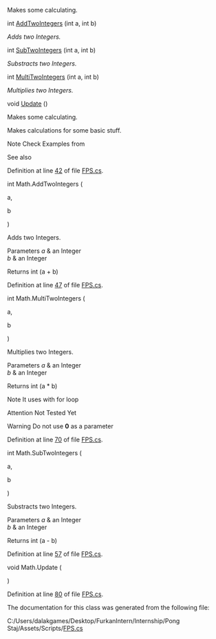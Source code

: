 <div id="class_math">

</div>

<span id="class_math" label="class_math"></span>

Makes some calculating.

<div class="DoxyCompactItemize">

int [AddTwoIntegers](#class_math_a7c871f51dfc34ae986cd577e732183ae) (int
a, int b)

<div class="DoxyCompactList">

*Adds two Integers.*

</div>

int [SubTwoIntegers](#class_math_a62b011a90e95facd6ee112bd171bccc0) (int
a, int b)

<div class="DoxyCompactList">

*Substracts two Integers.*

</div>

int [MultiTwoIntegers](#class_math_a56e40797c0abd636af35283f35748f59)
(int a, int b)

<div class="DoxyCompactList">

*Multiplies two Integers.*

</div>

void [Update](#class_math_a5f89b21d11567863daecedba91addc11) ()

</div>

Makes some calculating.

<div id="class_math_name">

</div>

<span id="class_math_name" label="class_math_name"></span> Makes
calculations for some basic stuff.

<div class="DoxyNote">

Note Check Examples from

</div>

<div class="DoxySeeAlso">

See also

</div>

Definition at line [42](#_f_p_s_8cs_source_l00042) of file
[FPS.cs](#_f_p_s_8cs_source).

<span id="class_math_a7c871f51dfc34ae986cd577e732183ae"
label="class_math_a7c871f51dfc34ae986cd577e732183ae"></span>

int Math.AddTwoIntegers (

<div class="DoxyParamCaption">

a,

b

</div>

)

Adds two Integers.

<div class="DoxyParams">

Parameters *a* & an Integer  
*b* & an Integer  

</div>

<div class="DoxyReturn">

Returns int (a + b)

</div>

Definition at line [47](#_f_p_s_8cs_source_l00047) of file
[FPS.cs](#_f_p_s_8cs_source).

<span id="class_math_a56e40797c0abd636af35283f35748f59"
label="class_math_a56e40797c0abd636af35283f35748f59"></span>

int Math.MultiTwoIntegers (

<div class="DoxyParamCaption">

a,

b

</div>

)

Multiplies two Integers.

<div class="DoxyParams">

Parameters *a* & an Integer  
*b* & an Integer  

</div>

<div class="DoxyReturn">

Returns int (a $\ast$ b)

</div>

<div class="DoxyNote">

Note It uses with for loop

</div>

<div class="DoxyAttention">

Attention Not Tested Yet

</div>

<div class="DoxyWarning">

Warning Do not use **0** as a parameter

</div>

Definition at line [70](#_f_p_s_8cs_source_l00070) of file
[FPS.cs](#_f_p_s_8cs_source).

<span id="class_math_a62b011a90e95facd6ee112bd171bccc0"
label="class_math_a62b011a90e95facd6ee112bd171bccc0"></span>

int Math.SubTwoIntegers (

<div class="DoxyParamCaption">

a,

b

</div>

)

Substracts two Integers.

<div class="DoxyParams">

Parameters *a* & an Integer  
*b* & an Integer  

</div>

<div class="DoxyReturn">

Returns int (a - b)

</div>

Definition at line [57](#_f_p_s_8cs_source_l00057) of file
[FPS.cs](#_f_p_s_8cs_source).

<span id="class_math_a5f89b21d11567863daecedba91addc11"
label="class_math_a5f89b21d11567863daecedba91addc11"></span>

void Math.Update (

<div class="DoxyParamCaption">

</div>

)

Definition at line [80](#_f_p_s_8cs_source_l00080) of file
[FPS.cs](#_f_p_s_8cs_source).

The documentation for this class was generated from the following file:

<div class="DoxyCompactItemize">

C:/Users/dalakgames/Desktop/FurkanIntern/Internship/Pong
Staj/Assets/Scripts/[FPS.cs](#_f_p_s_8cs)

</div>
